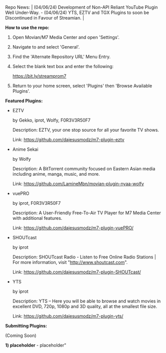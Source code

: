 Repo News: | (04/06/24) Development of Non-API Reliant YouTube Plugin Well Under-Way. - (04/06/24) YTS, EZTV and TGX Plugins to soon be Discontinued in Favour of Streamian. |


**How to use the repo:**

1) Open Movian/M7 Media Center and open 'Settings'.

2) Navigate to and select 'General'.

3) Find the 'Alternate Repository URL' Menu Entry.

4) Select the blank text box and enter the following:

    https://bit.ly/streamprom7

5) Return to your home screen, select 'Plugins' then 'Browse Available Plugins'.


**Featured Plugins:**

* EZTV

    by Gekko, iprot, Wolfy, F0R3V3R50F7

    Description: EZTV, your one stop source for all your favorite TV shows.

    Link: https://github.com/dajesusmodz/m7-plugin-eztv


* Anime Sekai

    by Wolfy

    Description: A BitTorrent community focused on Eastern Asian media including anime, manga, music, and more.

    Link: https://github.com/LamineMbn/movian-plugin-nyaa-wolfy


* vuePRO

    by iprot, F0R3V3R50F7

    Description: A User-Friendly Free-To-Air TV Player for M7 Media Center with additional features.

    Link: https://github.com/dajesusmodz/m7-plugin-vuePRO/


* SHOUTcast

    by iprot

    Description: SHOUTcast Radio - Listen to Free Online Radio Stations | For more information, visit "http://www.shoutcast.com".

    Link: https://github.com/dajesusmodz/m7-plugin-SHOUTcast/


* YTS

    by iprot

    Description: YTS – Here you will be able to browse and watch movies in excellent DVD, 720p, 1080p and 3D quality, all at the smallest file size.

    Link: https://github.com/dajesusmodz/m7-plugin-yts/


**Submitting Plugins:**

(Coming Soon)

**1) placeholder** - placeholder"


